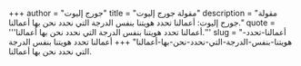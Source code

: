 +++
author = "جورج إليوت"
title = "مقولة جورج إليوت"
description = "مقولة جورج إليوت: أعمالنا تحدد هويتنا بنفس الدرجة التي نحدد نحن بها أعمالنا."
quote = '''أعمالنا تحدد هويتنا بنفس الدرجة التي نحدد نحن بها أعمالنا.'''
slug = "أعمالنا-تحدد-هويتنا-بنفس-الدرجة-التي-نحدد-نحن-بها-أعمالنا"
+++
أعمالنا تحدد هويتنا بنفس الدرجة التي نحدد نحن بها أعمالنا.
